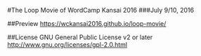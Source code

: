 #The Loop Movie of WordCamp Kansai 2016
###July 9/10, 2016

##Preview
https://wckansai2016.github.io/loop-movie/

##License
GNU General Public License v2 or later
http://www.gnu.org/licenses/gpl-2.0.html
